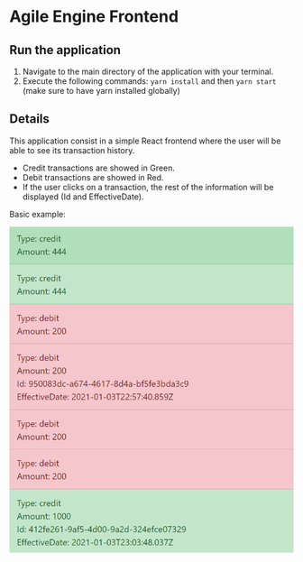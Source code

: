 # Agile Engine Frontend

## Run the application

1. Navigate to the main directory of the application with your terminal.
2. Execute the following commands: `yarn install` and then `yarn start` (make sure to have yarn installed globally)

## Details

This application consist in a simple React frontend where the user will be able to see its transaction history.

- Credit transactions are showed in Green.
- Debit transactions are showed in Red.
- If the user clicks on a transaction, the rest of the information will be displayed (Id and EffectiveDate).

Basic example:

![](./assets/example.PNG)
